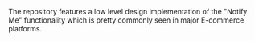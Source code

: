 The repository features a low level design implementation of the "Notify Me" functionality which is pretty commonly seen in major E-commerce platforms.
